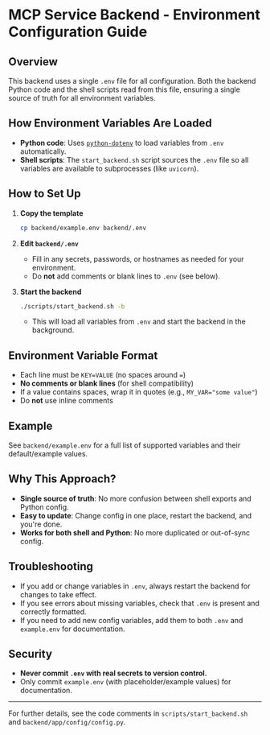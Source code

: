 # MCP Service Backend - Environment Configuration Guide

## Overview
This backend uses a single `.env` file for all configuration. Both the backend Python code and the shell scripts read from this file, ensuring a single source of truth for all environment variables.

## How Environment Variables Are Loaded
- **Python code**: Uses [`python-dotenv`](https://pypi.org/project/python-dotenv/) to load variables from `.env` automatically.
- **Shell scripts**: The `start_backend.sh` script sources the `.env` file so all variables are available to subprocesses (like `uvicorn`).

## How to Set Up
1. **Copy the template**
   ```bash
   cp backend/example.env backend/.env
   ```
2. **Edit `backend/.env`**
   - Fill in any secrets, passwords, or hostnames as needed for your environment.
   - Do **not** add comments or blank lines to `.env` (see below).

3. **Start the backend**
   ```bash
   ./scripts/start_backend.sh -b
   ```
   - This will load all variables from `.env` and start the backend in the background.

## Environment Variable Format
- Each line must be `KEY=VALUE` (no spaces around `=`)
- **No comments or blank lines** (for shell compatibility)
- If a value contains spaces, wrap it in quotes (e.g., `MY_VAR="some value"`)
- Do **not** use inline comments

## Example
See `backend/example.env` for a full list of supported variables and their default/example values.

## Why This Approach?
- **Single source of truth**: No more confusion between shell exports and Python config.
- **Easy to update**: Change config in one place, restart the backend, and you're done.
- **Works for both shell and Python**: No more duplicated or out-of-sync config.

## Troubleshooting
- If you add or change variables in `.env`, always restart the backend for changes to take effect.
- If you see errors about missing variables, check that `.env` is present and correctly formatted.
- If you need to add new config variables, add them to both `.env` and `example.env` for documentation.

## Security
- **Never commit `.env` with real secrets to version control.**
- Only commit `example.env` (with placeholder/example values) for documentation.

---

For further details, see the code comments in `scripts/start_backend.sh` and `backend/app/config/config.py`. 